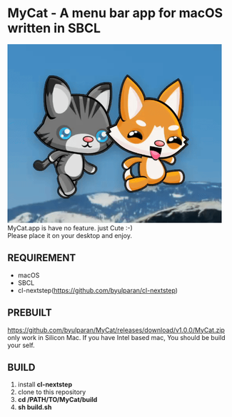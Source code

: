 # MyCat - A menu bar app for macOS written in SBCL

![Preview](images/preview.gif)  
MyCat.app is have no feature. just Cute :-)  
Please place it on your desktop and enjoy.


## REQUIREMENT
- macOS
- SBCL
- cl-nextstep(https://github.com/byulparan/cl-nextstep)

## PREBUILT
https://github.com/byulparan/MyCat/releases/download/v1.0.0/MyCat.zip  
only work in Silicon Mac. If you have Intel based mac, You should be build your self.


## BUILD
1. install **cl-nextstep**
2. clone to this repository
3. **cd /PATH/TO/MyCat/build**
4. **sh build.sh**
